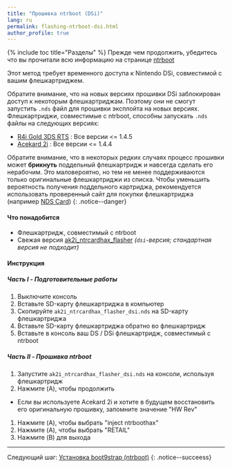```yaml
---
title: "Прошивка ntrboot (DSi)"
lang: ru
permalink: flashing-ntrboot-dsi.html
author_profile: true
---
```

{% include toc title="Разделы" %}
Прежде чем продолжить, убедитесь что вы прочитали всю информацию на странице [ntrboot](ntrboot)

Этот метод требует временного доступа к Nintendo DSi, совместимой с вашим флешкартриджем.

Обратите внимание, что на новых версиях прошивки DSi заблокирован доступ к некоторым флешкартриджам. Поэтому они не смогут запустить `.nds` файл для прошивки эксплойта на новых версиях. Флешкартриджи, совместимые с ntrboot, способны запускать `.nds` файлы на следующих версиях:

  + [R4i Gold 3DS RTS](http://www.nds-card.com/ProShow.asp?ProID=149) : Все версии <= 1.4.5
  + [Acekard 2i](http://www.nds-card.com/ProShow.asp?ProID=160) : Все версии <= 1.4.4

Обратите внимание, что в некоторых редких случаях процесс прошивки может **брикнуть** поддельный флешкартридж и навсегда сделать его нерабочим. Это маловероятно, но тем не менее поддерживаются только оригинальные флешкартриджи из списка. Чтобы уменьшить вероятность получения поддельного картриджа, рекомендуется использовать проверенный сайт для покупки флешкартриджа (например [NDS Card](http://www.nds-card.com/))
{: .notice--danger}

#### Что понадобится

* Флешкартридж, совместимый с ntrboot
* Свежая версия [ak2i_ntrcardhax_flasher](https://github.com/d3m3vilurr/ak2i_ntrcardhax_flasher/releases/latest) *(`dsi`-версия; стандартная версия не подходит)*

#### Инструкция

##### Часть I - Подготовительные работы

1. Выключите консоль
1. Вставьте SD-карту флешкартриджа в компьютер
1. Скопируйте `ak2i_ntrcardhax_flasher_dsi.nds` на SD-карту флешкартриджа
1. Вставьте SD-карту флешкартриджа обратно во флешкартридж
1. Вставьте в консоль ваш DS / DSi флешкартридж, совместимый с ntrboot

##### Часть II - Прошивка ntrboot

1. Запустите `ak2i_ntrcardhax_flasher_dsi.nds` на консоли, используя флешкартридж
1. Нажмите (A), чтобы продолжить
  + Если вы используете Acekard 2i и хотите в будущем восстановить его оригинальную прошивку, запомните значение "HW Rev"
1. Нажмите (A), чтобы выбрать "inject ntrboothax"
1. Нажмите (A), чтобы выбрать "RETAIL"
1. Нажмите (B) для выхода

___

Следующий шаг: [Установка boot9strap (ntrboot)](installing-boot9strap-(ntrboot))
{: .notice--succeess}